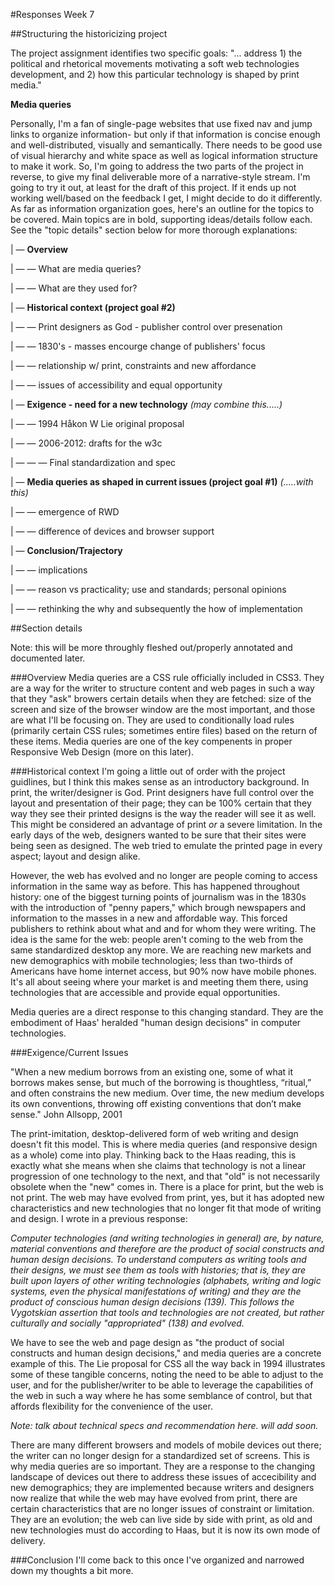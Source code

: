 #Responses Week 7

##Structuring the historicizing project

The project assignment identifies two specific goals: "... address 1) the political and rhetorical movements motivating a soft web technologies development, and 2) how this particular technology is shaped by print media."

**Media queries**

Personally, I'm a fan of single-page websites that use fixed nav and jump links to organize information- but only if that information is concise enough and well-distributed, visually and semantically. There needs to be good use of visual hierarchy and white space as well as logical information structure to make it work. So, I'm going to address the two parts of the project in reverse, to give my final deliverable more of a narrative-style stream. I'm going to try it out, at least for the draft of this project. If it ends up not working well/based on the feedback I get, I might decide to do it differently. As far as information organization goes, here's an outline for the topics to be covered. Main topics are in bold, supporting ideas/details follow each. See the "topic details" section below for more thorough explanations:

| — **Overview**

| — — What are media queries?

| — — What are they used for?

| — **Historical context (project goal #2)**

| — — Print designers as God - publisher control over presenation

| — — 1830's - masses encourge change of publishers' focus

| — — relationship w/ print, constraints and new affordance

| — — issues of accessibility and equal opportunity

| — **Exigence - need for a new technology** *(may combine this.....)*

| — — 1994 Håkon W Lie original proposal

| — — 2006-2012: drafts for the w3c

| — — — Final standardization and spec

| — **Media queries as shaped in current issues (project goal #1)** *(.....with this)*

| — — emergence of RWD

| — — difference of devices and browser support

| — **Conclusion/Trajectory**

| — — implications

| — — reason vs practicality; use and standards; personal opinions

| — — rethinking the why and subsequently the how of implementation


##Section details

Note: this will be more throughly fleshed out/properly annotated and documented later.


###Overview
Media queries are a CSS rule officially included in CSS3. They are a way for the writer to structure content and web pages in such a way that they "ask" browers certain details when they are fetched: size of the screen and size of the browser window are the most important, and those are what I'll be focusing on. They are used to conditionally load rules (primarily certain CSS rules; sometimes entire files) based on the return of these items. Media queries are one of the key compenents in proper Responsive Web Design (more on this later).

###Historical context
I'm going a little out of order with the project guidlines, but I think this makes sense as an introductory background. In print, the writer/designer is God. Print designers have full control over the layout and presentation of their page; they can be 100% certain that they way they see their printed designs is the way the reader will see it as well. This might be considered an advantage of print *or* a severe limitation. In the early days of the web, designers wanted to be sure that their sites were being seen as designed. The web tried to emulate the printed page in every aspect; layout and design alike.

However, the web has evolved and no longer are people coming to access information in the same way as before. This has happened throughout history: one of the biggest turning points of journalism was in the 1830s with the introduction of "penny papers," which brough newspapers and information to the masses in a new and affordable way. This forced publishers to rethink about what and and for whom they were writing. The idea is the same for the web: people aren't coming to the web from the same standardized desktop any more. We are reaching new markets and new demographics with mobile technologies; less than two-thirds of Americans have home internet access, but 90% now have mobile phones. It's all about seeing where your market is and meeting them there, using technologies that are accessible and provide equal opportunities.

Media queries are a direct response to this changing standard. They are the embodiment of Haas' heralded "human design decisions" in computer technologies.

###Exigence/Current Issues

"When a new medium borrows from an existing one, some of what it borrows makes sense, but much of the borrowing is thoughtless, “ritual,” and often constrains the new medium. Over time, the new medium develops its own conventions, throwing off existing conventions that don’t make sense." John Allsopp, 2001

The print-imitation, desktop-delivered form of web writing and design doesn't fit this model. This is where media queries (and responsive design as a whole) come into play. Thinking back to the Haas reading, this is exactly what she means when she claims that technology is not a linear progression of one technology to the next, and that "old" is not necessarily obsolete when the "new" comes in. There is a place for print, but the web is not print. The web may have evolved from print, yes, but it has adopted new characteristics and new technologies that no longer fit that mode of writing and design. I wrote in a previous response:

*Computer technologies (and writing technologies in general) are, by nature, material conventions and therefore are the product of social constructs and human design decisions. To understand computers as writing tools and their designs, we must see them as tools with histories; that is, they are built upon layers of other writing technologies (alphabets, writing and logic systems, even the physical manifestations of writing) and they are the product of conscious human design decisions (139). This follows the Vygotskian assertion that tools and technologies are not created, but rather culturally and socially "appropriated" (138) and evolved.*

We have to see the web and page design as "the product of social constructs and human design decisions," and media queries are a concrete example of this. The Lie proposal for CSS all the way back in 1994 illustrates some of these tangible concerns, noting the need to be able to adjust to the user, and for the publisher/writer to be able to leverage the capabilities of the web in such a way where he has some semblance of control, but that affords flexibility for the convenience of the user.

*Note: talk about technical specs and recommendation here. will add soon.*

There are many different browsers and models of mobile devices out there; the writer can no longer design for a standardized set of screens. This is why media queries are so important. They are a response to the changing landscape of devices out there to address these issues of accecibility and new demographics; they are implemented because writers and designers now realize that while the web may have evolved from print, there are certain characteristics that are no longer issues of constraint or limitation. They are an evolution; the web can live side by side with print, as old and new technologies must do according to Haas, but it is now its own mode of delivery.

###Conclusion
I'll come back to this once I've organized and narrowed down my thoughts a bit more.
